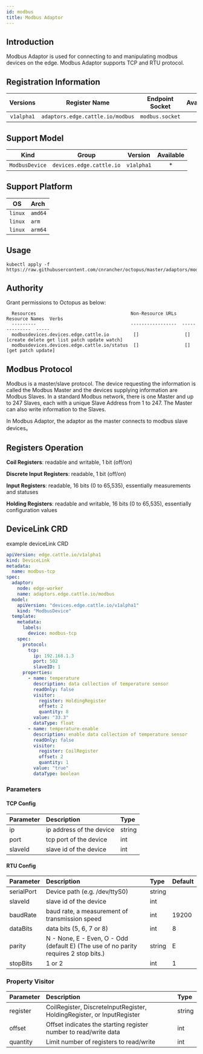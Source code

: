 ```yaml
---
id: modbus
title: Modbus Adaptor
---
```


## Introduction

Modbus Adaptor is used for connecting to and manipulating modbus devices on the edge.
Modbus Adaptor supports TCP and RTU protocol.

## Registration Information

|  Versions | Register Name | Endpoint Socket | Available |
|:---:|:---:|:---:|:---:|
|  `v1alpha1` | `adaptors.edge.cattle.io/modbus` | `modbus.socket` | * |

## Support Model

| Kind | Group | Version | Available | 
|:---:|:---:|:---:|:---:|
| `ModbusDevice` | `devices.edge.cattle.io` | `v1alpha1` | * |

## Support Platform

| OS | Arch |
|:---:|:---|
| `linux` | `amd64` |
| `linux` | `arm` |
| `linux` | `arm64` |

## Usage

```shell script
kubectl apply -f https://raw.githubusercontent.com/cnrancher/octopus/master/adaptors/modbus/deploy/e2e/all_in_one.yaml
```

## Authority

Grant permissions to Octopus as below:

```text
  Resources                                   Non-Resource URLs  Resource Names  Verbs
  ---------                                   -----------------  --------------  -----
  modbusdevices.devices.edge.cattle.io         []                 []              [create delete get list patch update watch]
  modbusdevices.devices.edge.cattle.io/status  []                 []              [get patch update]
```

## Modbus Protocol

Modbus is a master/slave protocol. 
The device requesting the information is called the Modbus Master and the devices supplying information are Modbus Slaves. 
In a standard Modbus network, there is one Master and up to 247 Slaves, each with a unique Slave Address from 1 to 247. 
The Master can also write information to the Slaves.

In Modbus Adaptor, the adaptor as the master connects to modbus slave devices。

## Registers Operation
**Coil Registers**: readable and writable, 1 bit (off/on)

**Discrete Input Registers**: readable, 1 bit (off/on)

**Input Registers**: readable, 16 bits (0 to 65,535), essentially measurements and statuses

**Holding Registers**: readable and writable, 16 bits (0 to 65,535), essentially configuration values

## DeviceLink CRD
example deviceLink CRD
```yaml
apiVersion: edge.cattle.io/v1alpha1
kind: DeviceLink
metadata:
  name: modbus-tcp
spec:
  adaptor:
    node: edge-worker
    name: adaptors.edge.cattle.io/modbus
  model:
    apiVersion: "devices.edge.cattle.io/v1alpha1"
    kind: "ModbusDevice"
  template:
    metadata:
      labels:
        device: modbus-tcp
    spec:
      protocol:
        tcp:
          ip: 192.168.1.3
          port: 502
          slaveID: 1
      properties:
        - name: temperature
          description: data collection of temperature sensor
          readOnly: false
          visitor:
            register: HoldingRegister
            offset: 2
            quantity: 8
          value: "33.3"
          dataType: float
        - name: temperature-enable
          description: enable data collection of temperature sensor
          readOnly: false
          visitor:
            register: CoilRegister
            offset: 2
            quantity: 1
          value: "true"
          dataType: boolean

```

### Parameters
#### TCP Config

| Parameter | Description | Type | 
|:--|:--|:--|
| ip | ip address of the device | string
| port | tcp port of the device | int
| slaveId | slave id of the device | int

#### RTU Config

| Parameter | Description | Type | Default |
|:--|:--|:--|:--|
| serialPort | Device path (e.g. /dev/ttyS0) | string |
| slaveId | slave id of the device | int |
| baudRate | baud rate, a measurement of transmission speed | int | 19200 |
| dataBits | data bits (5, 6, 7 or 8) | int | 8  |
| parity | N - None, E - Even, O - Odd (default E) (The use of no parity requires 2 stop bits.) |string | E |
| stopBits | 1 or 2 |int| 1 |

### Property Visitor
| Parameter | Description | Type | 
|:--|:--|:--|
| register | CoilRegister, DiscreteInputRegister, HoldingRegister, or InputRegister | string
| offset | Offset indicates the starting register number to read/write data | int
| quantity | Limit number of registers to read/write | int

